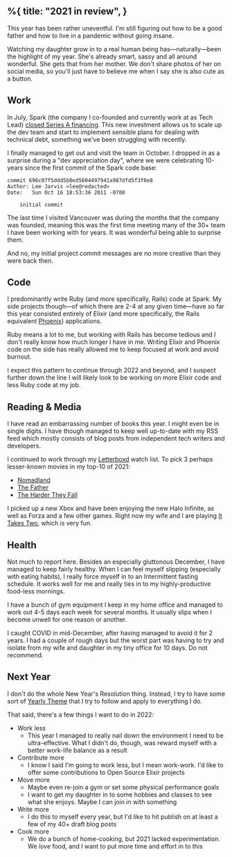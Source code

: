 %{
	title: "2021 in review",
}
---

This year has been rather uneventful. I'm still figuring out how to be a good father and how to live in a pandemic without going insane.

Watching my daughter grow in to a real human being has—naturally—been the highlight of my year. She's already smart, sassy and all around wonderful. She gets that from her mother. We don't share photos of her on social media, so you'll just have to believe me when I say she is also cute as a button.

## Work

In July, Spark (the company I co-founded and currently work at as Tech Lead) [closed Series A financing](https://blog.spark.re/letter-from-the-ceo-9affb0727546). This new investment allows us to scale up the dev team and start to implement sensible plans for dealing with technical debt, something we've been struggling with recently.

I finally managed to get out and visit the team in October. I dropped in as a surprise during a "dev appreciation day", where we were celebrating 10-years since the first commit of the Spark code base:

```
commit 696c07f5ddd5b0ed5604497941a987dfd5f3f0e8
Author: Lee Jarvis <lee@redacted>
Date:   Sun Oct 16 18:53:36 2011 -0700

    initial commit
```

The last time I visited Vancouver was during the months that the company was founded, meaning this was the first time meeting many of the 30+ team I have been working with for years. It was wonderful being able to surprise them.

And no, my initial project commit messages are no more creative than they were back then.

## Code

I predominantly write Ruby (and more specifically, Rails) code at Spark. My side projects though—of which there are 2-4 at any given time—have so far this year consisted entirely of Elixir (and more specifically, the Rails equivalent [Phoenix](https://www.phoenixframework.org/)) applications.

Ruby means a lot to me, but working with Rails has become tedious and I don't really know how much longer I have in me. Writing Elixir and Phoenix code on the side has really allowed me to keep focused at work and avoid burnout.

I expect this pattern to continue through 2022 and beyond, and I suspect further down the line I will likely look to be working on more Elixir code and less Ruby code at my job.

## Reading & Media

I have read an embarrassing number of books this year. I might even be in single digits. I have though managed to keep well up-to-date with my RSS feed which mostly consists of blog posts from independent tech writers and developers.

I continued to work through my [Letterboxd](https://letterboxd.com/leejarvis/) watch list. To pick 3 perhaps lesser-known movies in my top-10 of 2021:

* [Nomadland](https://letterboxd.com/film/nomadland/)
* [The Father](https://letterboxd.com/film/the-father-2020/)
* [The Harder They Fall](https://letterboxd.com/film/the-harder-they-fall-2021/)

I picked up a new Xbox and have been enjoying the new Halo Infinite, as well as Forza and a few other games. Right now my wife and I are playing [It Takes Two](https://www.ea.com/en-gb/games/it-takes-two), which is very fun.

## Health

Not much to report here. Besides an especially gluttonous December, I have managed to keep fairly healthy. When I can feel myself slipping (especially with eating habits), I really force myself in to an Intermittent fasting schedule. It works well for me and really ties in to my highly-productive food-less mornings.

I have a bunch of gym equipment I keep in my home office and managed to work out 4-5 days each week for several months. It usually slips when I become unwell for one reason or another.

I caught COVID in mid-December, after having managed to avoid it for 2 years. I had a couple of rough days but the worst part was having to try and isolate from my wife and daughter in my tiny office for 10 days. Do not recommend.

## Next Year

I don't do the whole New Year's Resolution thing. Instead, I try to have some sort of [Yearly Theme](https://www.youtube.com/watch?v=NVGuFdX5guE) that I try to follow and apply to everything I do.

That said, there's a few things I want to do in 2022:

* Work less
	* This year I managed to really nail down the environment I need to be ultra-effective. What I didn't do, though, was reward myself with a better work-life balance as a result
* Contribute more
	* I know I said I'm going to work less, but I mean work-work. I'd like to offer some contributions to Open Source Elixir projects
* Move more
	* Maybe even re-join a gym or set some physical performance goals
	* I want to get my daughter in to some hobbies and classes to see what she enjoys. Maybe I can join in with something
* Write more
	* I do this to myself every year, but I'd like to hit publish on at least a few of my 40+ draft blog posts
* Cook more
	* We do a bunch of home-cooking, but 2021 lacked experimentation. We _love_ food, and I want to put more time and effort in to this
